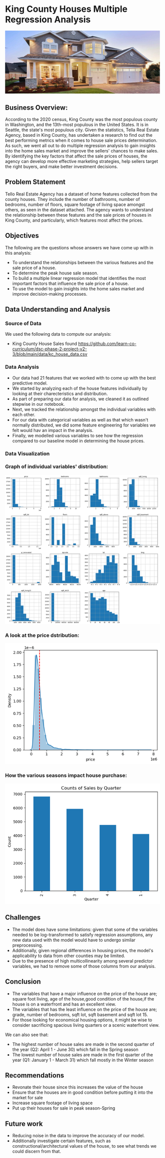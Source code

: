 # King County Houses Multiple Regression Analysis


![Graph](Image_2.jpg)


## Business Overview:
According to the 2020 census, King County was the most populous county in Washington, and the 13th-most populous in the United States. It is in Seattle, the state's most populous city. Given the statistics, Tella Real Estate Agency, based in King County, has undertaken a research to find out the best performing metrics when it comes to house sale prices determination. As such, we went all out to do multiple regression analysis to gain insights into the home sales market and improve the sellers' chances to make sales. By identifying the key factors that affect the sale prices of houses, the agency can develop more effective marketing strategies, help sellers target the right buyers, and make better investment decisions.


## Problem Statement
Tello Real Estate Agency has a dataset of home features collected from the county houses. They include the number of bathrooms, number of bedrooms, number of floors, square footage of living space amongst others, as seen in the dataset attached. The agency wants to understand the relationship between these features and the sale prices of houses in King County, and particularly, which features most affect the prices. 

## Objectives
The following are the questions whose answers we have come up with in this analysis:
* To understand the relationships between the various features and the sale price of a house.
* To determine the peak house sale season.
* To build a multiple linear regression model that identifies the most important factors that influence the sale price of a house.
* To use the model to gain insights into the home sales market and improve decision-making processes.



## Data Understanding and Analysis

### Source of Data
We used the following data to compute our analysis:
* King County House Sales found https://github.com/learn-co-curriculum/dsc-phase-2-project-v2-3/blob/main/data/kc_house_data.csv 

### Data Analysis
* Our data had 21 features that we worked with to come up with the best predictive model.
* We started by analyzing each of the house features individually by looking at their charecteristics and distribution.
* As part of preparing our data for analysis, we cleaned it as outlined stepwise in our notebook.
* Next, we tracked the relationship amongst the individual variables with each other.
* For our data with categorical variables as well as that which wasn't normally distributed, we did some feature engineering for variables we felt would hav an impact in the analysis.
* Finally, we modelled various variables to see how the regression compared to our baseline model in determining the house prices.

### Data Visualization

### Graph of individual variables' distribution:
![Graph](Graph_1.png)

### A look at the price dstribution:
![Graph](price_distribution.png)

### How the various seasons impact house purchase:
![Graph](quarters.png)

## Challenges
* The model does have some limitations: given that some of the variables needed to be log-transformed to satisfy regression assumptions, any new data used with the model would have to undergo similar preprocessing. 
* Additionally, given regional differences in housing prices, the model's applicability to data from other counties may be limited. 
* Due to the presence of high multicollinearity among several predictor variables, we had to remove some of those columns from our analysis.

## Conclusion
* The variables that have a major influence on the price of the house are; square foot living, age of the house,good condition of the house,if the house is on a waterfront and has an excellent view.
* The variables that has the least influence on the price of the house are; grade, number of bedrooms, sqft lot, sqft basement and sqft lot 15.
* For those looking for economical housing options, it might be wise to consider sacrificing spacious living quarters or a scenic waterfront view.


We can also see that:

- The highest number of house sales are made in the second quarter of the year (Q2: April 1 - June 30) which fall in the Spring season
- The lowest number of house sales are made in the first quarter of the year (Q1: January 1 - March 31) which fall mostly in the Winter season

## Recommendations
* Revonate their house since this increases the value of the house
* Ensure that the houses are in good condition before putting it into the market for sale
* Increase square footage of living space 
* Put up their houses for sale in peak season-Spring

## Future work
* Reducing noise in the data to improve the accuracy of our model. 
* Additionally investigate certain features, such as constructional/architectural values of the house, to see what trends we could discern from that. 
